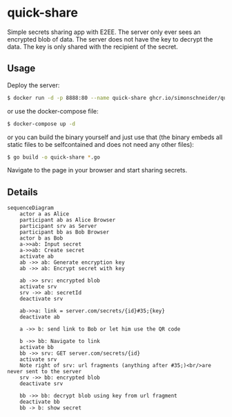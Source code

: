# quick-share

Simple secrets sharing app with E2EE. The server only ever sees an encrypted
blob of data. The server does not have the key to decrypt the data. The key is
only shared with the recipient of the secret.

## Usage

Deploy the server:

```bash
$ docker run -d -p 8888:80 --name quick-share ghcr.io/simonschneider/quick-share
```

or use the docker-compose file:

```bash
$ docker-compose up -d
```

or you can build the binary yourself and just use that (the binary embeds all static files to be selfcontained and does not need any other files):

```bash
$ go build -o quick-share *.go
```

Navigate to the page in your browser and start sharing secrets.

## Details

```mermaid
sequenceDiagram
    actor a as Alice
    participant ab as Alice Browser
    participant srv as Server
    participant bb as Bob Browser
    actor b as Bob
    a->>ab: Input secret
    a->>ab: Create secret
    activate ab
    ab ->> ab: Generate encryption key
    ab ->> ab: Encrypt secret with key

    ab ->> srv: encrypted blob
    activate srv
    srv ->> ab: secretId
    deactivate srv

    ab->>a: link = server.com/secrets/{id}#35;{key}
    deactivate ab
    
    a ->> b: send link to Bob or let him use the QR code

    b ->> bb: Navigate to link
    activate bb
    bb ->> srv: GET server.com/secrets/{id}
    activate srv
    Note right of srv: url fragments (anything after #35;)<br/>are never sent to the server
    srv ->> bb: encrypted blob
    deactivate srv

    bb ->> bb: decrypt blob using key from url fragment
    deactivate bb
    bb -> b: show secret

```
